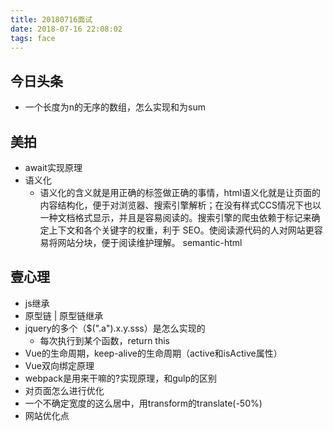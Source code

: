 ```yaml
---
title: 20180716面试
date: 2018-07-16 22:08:02
tags: face
---
```


## 今日头条
- 一个长度为n的无序的数组，怎么实现和为sum

## 美拍
- await实现原理
- 语义化
    - 语义化的含义就是用正确的标签做正确的事情，html语义化就是让页面的内容结构化，便于对浏览器、搜索引擎解析；在没有样式CCS情况下也以一种文档格式显示，并且是容易阅读的。搜索引擎的爬虫依赖于标记来确定上下文和各个关键字的权重，利于 SEO。使阅读源代码的人对网站更容易将网站分块，便于阅读维护理解。
semantic-html

## 壹心理
- js继承
- 原型链 | 原型链继承
- jquery的多个（$(".a").x.y.sss）是怎么实现的
	- 每次执行到某个函数，return this
- Vue的生命周期，keep-alive的生命周期（active和isActive属性）
- Vue双向绑定原理
- webpack是用来干嘛的?实现原理，和gulp的区别
- 对页面怎么进行优化
- 一个不确定宽度的这么居中，用transform的translate(-50%)
- 网站优化点
